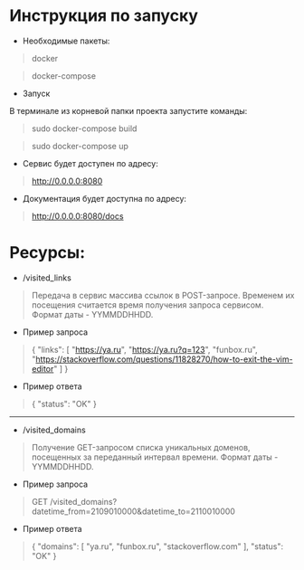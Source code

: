 Инструкция по запуску
==
* Необходимые пакеты:
>docker

>docker-compose

* Запуск

В терминале из корневой папки проекта запустите команды:
>sudo docker-compose build

>sudo docker-compose up

* Сервис будет доступен по адресу:
>http://0.0.0.0:8080
* Документация будет доступна по адресу:
>http://0.0.0.0:8080/docs

Ресурсы:
=
* /visited_links
>   Передача в сервис массива ссылок в POST-запросе.
    Временем их посещения считается время получения запроса сервисом.
    Формат даты - YYMMDDHHDD.
* Пример запроса
>{
"links": [
"https://ya.ru",
"https://ya.ru?q=123",
"funbox.ru",
"https://stackoverflow.com/questions/11828270/how-to-exit-the-vim-editor"
]
}
* Пример ответа
>{
"status": "OK"
}
***

* /visited_domains
>   Получение GET-запросом списка уникальных доменов,
    посещенных за переданный интервал времени.
    Формат даты - YYMMDDHHDD.
* Пример запроса
>GET /visited_domains?datetime_from=2109010000&datetime_to=2110010000
* Пример ответа
>{
"domains": [
"ya.ru",
"funbox.ru",
"stackoverflow.com"
],
"status": "OK"
}